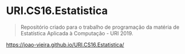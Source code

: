 # URI.CS16.Estatistica

> Repositório criado para o trabalho de programação da matéria de Estatística Aplicada à Computação - URI 2019.

https://joao-vieira.github.io/URI.CS16.Estatistica/
